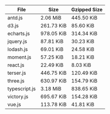 | File | Size | Gzipped Size |
| --- | --- | --- |
| antd.js | 2.06 MiB | 445.50 KiB |
| d3.js | 261.73 KiB | 85.60 KiB |
| echarts.js | 978.05 KiB | 314.34 KiB |
| jquery.js | 87.81 KiB | 30.23 KiB |
| lodash.js | 69.01 KiB | 24.58 KiB |
| moment.js | 57.25 KiB | 18.21 KiB |
| react.js | 22.49 KiB | 8.03 KiB |
| terser.js | 446.75 KiB | 120.49 KiB |
| three.js | 630.97 KiB | 154.79 KiB |
| typescript.js | 3.18 MiB | 838.65 KiB |
| victory.js | 695.67 KiB | 154.28 KiB |
| vue.js | 113.78 KiB | 41.81 KiB |
